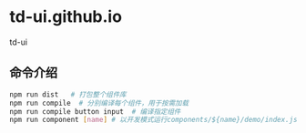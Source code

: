 # td-ui.github.io
td-ui

## 命令介绍
```bash
npm run dist   # 打包整个组件库
npm run compile  # 分别编译每个组件，用于按需加载
npm run compile button input  # 编译指定组件
npm run component [name] # 以开发模式运行components/${name}/demo/index.js
```
